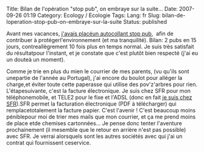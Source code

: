 Title: Bilan de l'opération \"stop pub\", on embraye sur la suite...
Date: 2007-09-26 01:19
Category: Ecology  / Ecologie
Tags:
Lang: fr
Slug: bilan-de-loperation-stop-pub-on-embraye-sur-la-suite
Status: published

Avant mes vacances, [j'avais placéun autocollant stop pub](/post/2007/08/24/Evitez-les-debordements-de-boite-aux-lettres),  afin de contribuer à protégerl'environnement (et ma tranquilité). Bilan: 2 pubs en 15 jours, contreallègrement 10 fois plus en temps normal. Je suis très satisfait du résultatpour l'instant, et je constate que c'est plutôt bien respecté (j'ai eu un douteà un moment).

Comme je trie en plus du mien le courrier de mes parents, (vu qu'ils sont unepartie de l'année au Portugal), j'ai encore du boulot pour alléger la charge,et éviter toute cette paperasse qui utilise des pov'z'arbres pour rien. L'étapesuivante, c'est la facture électronique. Je suis chez SFR pour mon téléphonemobile, et TELE2 pour le fixe et l'ADSL (donc en fait [je suis chez SFR](http://www.presence-pc.com/actualite/sfr-tele2-19465/)).SFR permet la facturation électronique (PDF à télécharger) qui remplacetotalement la facture papier. C'est l'avenir ! C'est beaucoup moins péniblepour moi de trier mes mails que mon courrier, et ça me prend moins de place etde chemises cartonnées... Je pense donc tenter l'aventure prochainement (il mesemble que le retour en arrière n'est pas possible) avec SFR. Je verrai alorsquels sont les autres sociétés avec qui j'ai un contrat qui fournissent ceservice.
